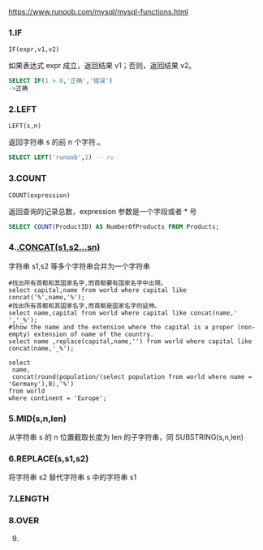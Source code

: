 https://www.runoob.com/mysql/mysql-functions.html

### 1.IF

`IF(expr,v1,v2)`

如果表达式 expr 成立，返回结果 v1；否则，返回结果 v2。

```sql
SELECT IF(1 > 0,'正确','错误')    
->正确
```

### 2.LEFT

`LEFT(s,n)`

返回字符串 s 的前 n 个字符.。

```sql
SELECT LEFT('runoob',2) -- ru
```

### 3.COUNT

`COUNT(expression)`

 返回查询的记录总数，expression 参数是一个字段或者 * 号

```sql
SELECT COUNT(ProductID) AS NumberOfProducts FROM Products;
```

### 4.[.CONCAT(s1,s2...sn)](https://www.runoob.com/mysql/mysql-functions.html)

字符串 s1,s2 等多个字符串合并为一个字符串

```mysql
#找出所有首都和其国家名字,而首都要有国家名字中出現。
select capital,name from world where capital like concat('%',name,'%'); 
#找出所有首都和其国家名字,而首都是国家名字的延伸。
select name,capital from world where capital like concat(name,' ','_%');
#Show the name and the extension where the capital is a proper (non-empty) extension of name of the country.
select name ,replace(capital,name,'') from world where capital like concat(name,'_%');
```

```mysql
select 
 name, 
 concat(round(population/(select population from world where name = 'Germany'),0),'%') 
from world 
where continent = 'Europe';
```



### 5.MID(s,n,len)

从字符串 s 的 n 位置截取长度为 len 的子字符串，同 SUBSTRING(s,n,len)

### 6.REPLACE(s,s1,s2)

将字符串 s2 替代字符串 s 中的字符串 s1

### 7.LENGTH 

### 8.OVER

9.



[1]: https://hg95.github.io/DataBase/MySQL/%E7%AA%97%E5%8F%A3%E5%87%BD%E6%95%B0/%E7%AA%97%E5%8F%A3%E5%87%BD%E6%95%B0.html	"窗口函数"

